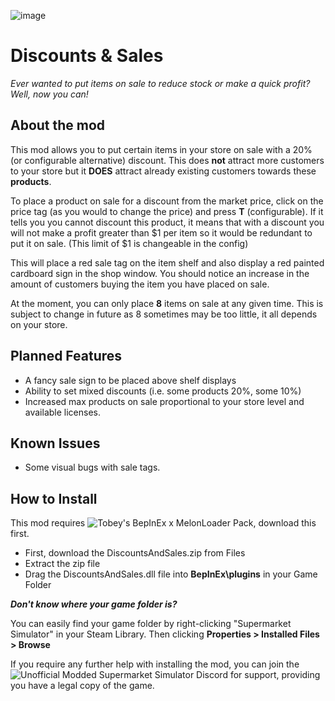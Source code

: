 ![image](https://imgur.com/idUJZ6E.png)

# Discounts & Sales
_Ever wanted to put items on sale to reduce stock or make a quick profit? Well, now you can!_

## About the mod

This mod allows you to put certain items in your store on sale with a 20% (or configurable alternative) discount. This does **not** attract more customers to your store but it **DOES** attract already existing customers towards these **products**.

To place a product on sale for a discount from the market price, click on the price tag (as you would to change the price) and press **T** (configurable). If it tells you you cannot discount this product, it means that with a discount you will not make a profit greater than $1 per item so it would be redundant to put it on sale. (This limit of $1 is changeable in the config)

This will place a red sale tag on the item shelf and also display a red painted cardboard sign in the shop window. You should notice an increase in the amount of customers buying the item you have placed on sale.

At the moment, you can only place **8** items on sale at any given time. This is subject to change in future as 8 sometimes may be too little, it all depends on your store.

## Planned Features

* A fancy sale sign to be placed above shelf displays
* Ability to set mixed discounts (i.e. some products 20%, some 10%)
* Increased max products on sale proportional to your store level and available licenses.

## Known Issues

* Some visual bugs with sale tags.

## How to Install

This mod requires ![Tobey's BepInEx x MelonLoader Pack](https://www.nexusmods.com/supermarketsimulator/mods/9)﻿, download this first.

* First, download the DiscountsAndSales.zip from Files
* Extract the zip file
* Drag the DiscountsAndSales.dll file into **BepInEx\plugins** in your Game Folder

_**Don't know where your game folder is?**_

You can easily find your game folder by right-clicking "Supermarket Simulator" in your Steam Library. Then clicking **Properties > Installed Files > Browse**

If you require any further help with installing the mod, you can join the ![Unofficial Modded Supermarket Simulator Discord](https://discord.gg/BRzbYsr3y2) for support, providing you have a legal copy of the game.
